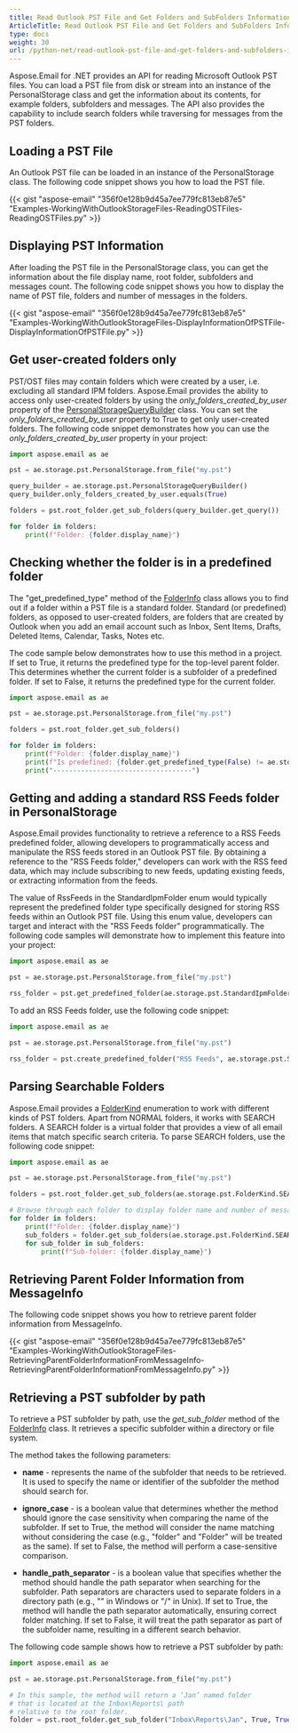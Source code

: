 ```yaml
---
title: Read Outlook PST File and Get Folders and SubFolders Information
ArticleTitle: Read Outlook PST File and Get Folders and SubFolders Information
type: docs
weight: 30
url: /python-net/read-outlook-pst-file-and-get-folders-and-subfolders-information/
---
```



Aspose.Email for .NET provides an API for reading Microsoft Outlook PST files. You can load a PST file from disk or stream into an instance of the PersonalStorage class and get the information about its contents, for example folders, subfolders and messages. The API also provides the capability to include search folders while traversing for messages from the PST folders.
## **Loading a PST File**
An Outlook PST file can be loaded in an instance of the PersonalStorage class. The following code snippet shows you how to load the PST file.



{{< gist "aspose-email" "356f0e128b9d45a7ee779fc813eb87e5" "Examples-WorkingWithOutlookStorageFiles-ReadingOSTFiles-ReadingOSTFiles.py" >}}
## **Displaying PST Information**
After loading the PST file in the PersonalStorage class, you can get the information about the file display name, root folder, subfolders and messages count. The following code snippet shows you how to display the name of PST file, folders and number of messages in the folders.



{{< gist "aspose-email" "356f0e128b9d45a7ee779fc813eb87e5" "Examples-WorkingWithOutlookStorageFiles-DisplayInformationOfPSTFile-DisplayInformationOfPSTFile.py" >}}

## **Get user-created folders only**

PST/OST files may contain folders which were created by a user, i.e. excluding all standard IPM folders. Aspose.Email provides the ability to access only user-created folders by using the *only_folders_created_by_user* property of the [PersonalStorageQueryBuilder](https://reference.aspose.com/email/python-net/aspose.email.storage.pst/personalstoragequerybuilder/#personalstoragequerybuilder-class) class. You can set the *only_folders_created_by_user* property to True to get only user-created folders. The following code snippet demonstrates how you can use the *only_folders_created_by_user* property in your project:

```python
import aspose.email as ae

pst = ae.storage.pst.PersonalStorage.from_file("my.pst")

query_builder = ae.storage.pst.PersonalStorageQueryBuilder()
query_builder.only_folders_created_by_user.equals(True)

folders = pst.root_folder.get_sub_folders(query_builder.get_query())

for folder in folders:
    print(f"Folder: {folder.display_name}")
```

## **Checking whether the folder is in a predefined folder**

The "get_predefined_type" method of the [FolderInfo](https://reference.aspose.com/email/python-net/aspose.email.storage.pst/folderinfo/#folderinfo-class) class allows you to find out if a folder within a PST file is a standard folder. Standard (or predefined) folders, as opposed to user-created folders, are folders that are created by Outlook when you add an email account such as Inbox, Sent Items, Drafts, Deleted Items, Calendar, Tasks, Notes etc. 

The code sample below demonstrates how to use this method in a project. If set to True, it returns the predefined type for the top-level parent folder. This determines whether the current folder is a subfolder of a predefined folder. If set to False, it returns the predefined type for the current folder.


```python
import aspose.email as ae

pst = ae.storage.pst.PersonalStorage.from_file("my.pst")

folders = pst.root_folder.get_sub_folders()

for folder in folders:
    print(f"Folder: {folder.display_name}")
    print(f"Is predefined: {folder.get_predefined_type(False) != ae.storage.pst.StandardIpmFolder.UNSPECIFIED}")
    print("-----------------------------------")
```
## **Getting and adding a standard RSS Feeds folder in PersonalStorage**

Aspose.Email provides functionality to retrieve a reference to a RSS Feeds predefined folder, allowing developers to programmatically access and manipulate the RSS feeds stored in an Outlook PST file. By obtaining a reference to the "RSS Feeds folder," developers can work with the RSS feed data, which may include subscribing to new feeds, updating existing feeds, or extracting information from the feeds.

The value of RssFeeds in the StandardIpmFolder enum would typically represent the predefined folder type specifically designed for storing RSS feeds within an Outlook PST file. Using this enum value, developers can target and interact with the "RSS Feeds folder" programmatically. The following code samples will demonstrate how to implement this feature into your project:

```python
import aspose.email as ae

pst = ae.storage.pst.PersonalStorage.from_file("my.pst")

rss_folder = pst.get_predefined_folder(ae.storage.pst.StandardIpmFolder.RSS_FEEDS)
```
To add an RSS Feeds folder, use the following code snippet:

```python
import aspose.email as ae

pst = ae.storage.pst.PersonalStorage.from_file("my.pst")

rss_folder = pst.create_predefined_folder("RSS Feeds", ae.storage.pst.StandardIpmFolder.RSS_FEEDS)
```

## **Parsing Searchable Folders**

Aspose.Email provides a [FolderKind](https://reference.aspose.com/email/python-net/aspose.email.storage.pst/folderkind/#folderkind-enumeration) enumeration to work with different kinds of PST folders. Apart from NORMAL folders, it works with SEARCH folders. A SEARCH folder is a virtual folder that provides a view of all email items that match specific search criteria. To parse SEARCH folders, use the following code snippet:

```python
import aspose.email as ae

pst = ae.storage.pst.PersonalStorage.from_file("my.pst")

folders = pst.root_folder.get_sub_folders(ae.storage.pst.FolderKind.SEARCH | ae.storage.pst.FolderKind.NORMAL)

# Browse through each folder to display folder name and number of messages
for folder in folders:
    print(f"Folder: {folder.display_name}")
    sub_folders = folder.get_sub_folders(ae.storage.pst.FolderKind.SEARCH | ae.storage.pst.FolderKind.NORMAL)
    for sub_folder in sub_folders:
        print(f"Sub-folder: {folder.display_name}")
```

## **Retrieving Parent Folder Information from MessageInfo**
The following code snippet shows you how to retrieve parent folder information from MessageInfo.



{{< gist "aspose-email" "356f0e128b9d45a7ee779fc813eb87e5" "Examples-WorkingWithOutlookStorageFiles-RetrievingParentFolderInformationFromMessageInfo-RetrievingParentFolderInformationFromMessageInfo.py" >}}

## **Retrieving a PST subfolder by path**

To retrieve a PST subfolder by path, use the *get_sub_folder* method of the [FolderInfo](https://reference.aspose.com/email/python-net/aspose.email.storage.pst/folderinfo/#folderinfo-class) class. It retrieves a specific subfolder within a directory or file system.

The method takes the following parameters:

- **name** - represents the name of the subfolder that needs to be retrieved. It is used to specify the name or identifier of the subfolder the method should search for.

- **ignore_case** - is a boolean value that determines whether the method should ignore the case sensitivity when comparing the name of the subfolder. If set to True, the method will consider the name matching without considering the case (e.g., "folder" and "Folder" will be treated as the same). If set to False, the method will perform a case-sensitive comparison.

- **handle_path_separator** - is a boolean value that specifies whether the method should handle the path separator when searching for the subfolder. Path separators are characters used to separate folders in a directory path (e.g., "\" in Windows or "/" in Unix). If set to True, the method will handle the path separator automatically, ensuring correct folder matching. If set to False, it will treat the path separator as part of the subfolder name, resulting in a different search behavior.

The following code sample shows how to retrieve a PST subfolder by path:

```python
import aspose.email as ae

pst = ae.storage.pst.PersonalStorage.from_file("my.pst")

# In this sample, the method will return a ‘Jan’ named folder
# that is located at the Inbox\Reports\ path 
# relative to the root folder.
folder = pst.root_folder.get_sub_folder("Inbox\Reports\Jan", True, True)
```
